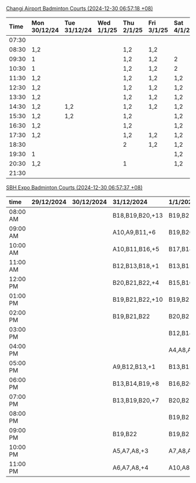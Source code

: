 [Changi Airport Badminton Courts (2024-12-30 06:57:18 +08)](https://www.carc.org.sg/FacilityBooking.aspx)

| Time   | Mon 30/12/24   | Tue 31/12/24   | Wed 1/1/25   | Thu 2/1/25   | Fri 3/1/25   | Sat 4/1/25   | Sun 5/1/25   |
|:-------|:---------------|:---------------|:-------------|:-------------|:-------------|:-------------|:-------------|
| 07:30  |                |                |              |              |              |              |              |
| 08:30  | 1,2            |                |              | 1,2          | 1,2          |              |              |
| 09:30  | 1              |                |              | 1,2          | 1,2          | 2            |              |
| 10:30  | 1              |                |              | 1,2          | 1,2          | 2            |              |
| 11:30  | 1,2            |                |              | 1,2          | 1,2          | 1,2          |              |
| 12:30  | 1,2            |                |              | 1,2          | 1,2          | 1,2          |              |
| 13:30  | 1,2            |                |              | 1,2          | 1,2          | 1,2          |              |
| 14:30  | 1,2            | 1,2            |              | 1,2          | 1,2          | 1,2          |              |
| 15:30  | 1,2            | 1,2            |              | 1,2          |              | 1,2          |              |
| 16:30  | 1,2            |                |              | 1,2          |              | 1,2          |              |
| 17:30  | 1,2            |                |              | 1,2          | 1,2          | 1,2          | 1,2          |
| 18:30  |                |                |              | 2            | 1,2          | 1,2          | 1,2          |
| 19:30  | 1              |                |              |              |              | 1,2          | 1,2          |
| 20:30  | 1,2            |                |              | 1            |              | 1,2          | 1,2          |
| 21:30  |                |                |              |              |              |              |              |

[SBH Expo Badminton Courts (2024-12-30 06:57:37 +08)](https://singaporebadmintonhall.getomnify.com/widgets/O3MRKGBH359GA55KHMG1RD)

| time     | 29/12/2024   | 30/12/2024   | 31/12/2024      | 1/1/2025        | 2/1/2025        | 3/1/2025        | 4/1/2025        |
|:---------|:-------------|:-------------|:----------------|:----------------|:----------------|:----------------|:----------------|
| 08:00 AM |              |              | B18,B19,B20,+13 | B19,B21,B22,+16 | B19,B21,B22,+18 | B19,B21,B22,+19 | B19,B21,B22,+19 |
| 09:00 AM |              |              | A10,A9,B11,+6   | B19,B20,B21,+13 | B19,B21,B22,+17 | B19,B20,B21,+17 | B19,B21,B22,+19 |
| 10:00 AM |              |              | A10,B11,B16,+5  | B17,B18,B20,+8  | B20,B21,B22,+16 | B18,B20,B21,+15 | B19,B20,B21,+17 |
| 11:00 AM |              |              | B12,B13,B18,+1  | B13,B15,B17,+6  | B19,B21,B22,+19 | B20,B21,B22,+16 | B19,B20,B21,+16 |
| 12:00 PM |              |              | B20,B21,B22,+4  | B15,B16,B17,+7  | B19,B21,B22,+19 | B19,B21,B22,+17 | B19,B21,B22,+17 |
| 01:00 PM |              |              | B19,B21,B22,+10 | B19,B21,B22,+10 | B19,B21,B22,+19 | B19,B21,B22,+17 | B19,B21,B22,+17 |
| 02:00 PM |              |              | B19,B21,B22     | B20,B21,B22,+7  | B19,B21,B22,+19 | B18,B19,B22,+16 | B19,B21,B22,+12 |
| 03:00 PM |              |              |                 | B12,B14,B17,+4  | B19,B21,B22,+19 | B17,B19,B22,+13 | B19,B21,B22,+12 |
| 04:00 PM |              |              |                 | A4,A8,A9,+3     | B19,B21,B22,+19 | B16,B17,B22,+9  | B14,B15,B21,+5  |
| 05:00 PM |              |              | A9,B12,B13,+1   | B13,B15,B21,+9  | B19,B21,B22,+18 | B16,B17,B22,+6  | A2,B22          |
| 06:00 PM |              |              | B13,B14,B19,+8  | B16,B20,B21,+14 | B19,B21,B22,+18 | A1,A2,B16       | A1,B22          |
| 07:00 PM |              |              | B13,B19,B20,+7  | B20,B21,B22,+15 | B19,B21,B22,+19 | A1              |                 |
| 08:00 PM |              |              |                 | B19,B21,B22,+10 | B18,B21,B22,+10 | B19             | B11,B13,B21     |
| 09:00 PM |              |              | B19,B22         | B19,B21,B22,+10 | B18,B21,B22,+10 | B19             | B11,B21         |
| 10:00 PM |              |              | A5,A7,A8,+3     | A7,A8,A9,+6     |                 | A10,A8,A9,+7    | B20,B21,B22,+16 |
| 11:00 PM |              |              | A6,A7,A8,+4     | A10,A8,A9,+7    |                 | A10,A8,A9,+7    | B20,B21,B22,+17 |
